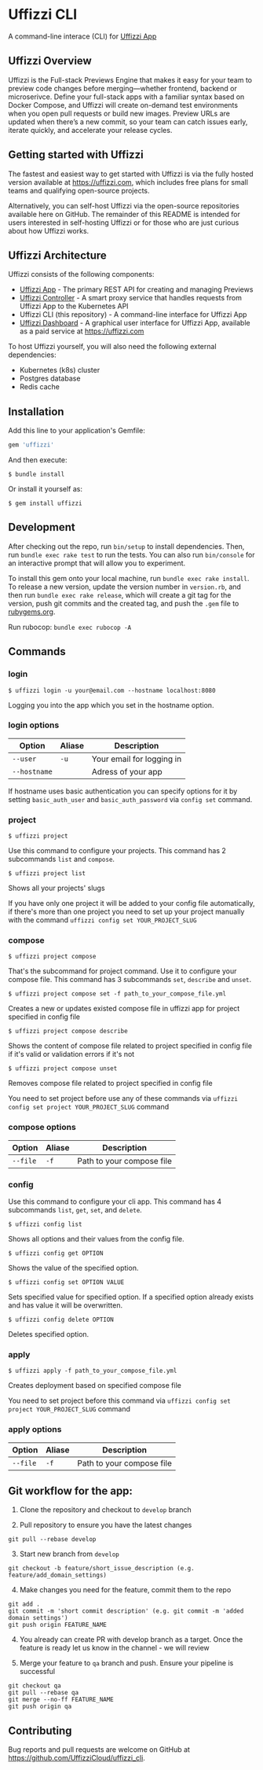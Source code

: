 # Uffizzi CLI

A command-line interace (CLI) for [Uffizzi App](https://github.com/UffizziCloud/uffizzi_app)

## Uffizzi Overview

Uffizzi is the Full-stack Previews Engine that makes it easy for your team to preview code changes before merging—whether frontend, backend or microserivce. Define your full-stack apps with a familiar syntax based on Docker Compose, and Uffizzi will create on-demand test environments when you open pull requests or build new images. Preview URLs are updated when there’s a new commit, so your team can catch issues early, iterate quickly, and accelerate your release cycles.

## Getting started with Uffizzi

The fastest and easiest way to get started with Uffizzi is via the fully hosted version available at https://uffizzi.com, which includes free plans for small teams and qualifying open-source projects.

Alternatively, you can self-host Uffizzi via the open-source repositories available here on GitHub. The remainder of this README is intended for users interested in self-hosting Uffizzi or for those who are just curious about how Uffizzi works.

## Uffizzi Architecture

Uffizzi consists of the following components:

- [Uffizzi App](https://github.com/UffizziCloud/uffizzi_app) - The primary REST API for creating and managing Previews
- [Uffizzi Controller](https://github.com/UffizziCloud/uffizzi_controller) - A smart proxy service that handles requests from Uffizzi App to the Kubernetes API
- Uffizzi CLI (this repository) - A command-line interface for Uffizzi App
- [Uffizzi Dashboard](https://app.uffizzi.com) - A graphical user interface for Uffizzi App, available as a paid service at https://uffizzi.com

To host Uffizzi yourself, you will also need the following external dependencies:

- Kubernetes (k8s) cluster
- Postgres database
- Redis cache

## Installation

Add this line to your application's Gemfile:

```ruby
gem 'uffizzi'
```

And then execute:

    $ bundle install

Or install it yourself as:

    $ gem install uffizzi

## Development

After checking out the repo, run `bin/setup` to install dependencies. Then, run `bundle exec rake test` to run the tests. You can also run `bin/console` for an interactive prompt that will allow you to experiment.

To install this gem onto your local machine, run `bundle exec rake install`. To release a new version, update the version number in `version.rb`, and then run `bundle exec rake release`, which will create a git tag for the version, push git commits and the created tag, and push the `.gem` file to [rubygems.org](https://rubygems.org).

Run rubocop:
`bundle exec rubocop -A`

## Commands

### login

```
$ uffizzi login -u your@email.com --hostname localhost:8080
```

Logging you into the app which you set in the hostname option.

### login options

| Option       | Aliase | Description               |
| ------------ | ------ | ------------------------- |
| `--user`     | `-u`   | Your email for logging in |
| `--hostname` |        | Adress of your app        |

If hostname uses basic authentication you can specify options for it by setting `basic_auth_user` and `basic_auth_password` via `config set` command.

### project

```
$ uffizzi project
```

Use this command to configure your projects. This command has 2 subcommands `list` and `compose`.

```
$ uffizzi project list
```

Shows all your projects' slugs

If you have only one project it will be added to your config file automatically, if there's more than one project you need to set up your project manually with the command `uffizzi config set YOUR_PROJECT_SLUG`

### compose

```
$ uffizzi project compose
```

That's the subcommand for project command. Use it to configure your compose file. This command has 3 subcommands `set`, `describe` and `unset`.

```
$ uffizzi project compose set -f path_to_your_compose_file.yml
```

Creates a new or updates existed compose file in uffizzi app for project specified in config file

```
$ uffizzi project compose describe
```

Shows the content of compose file related to project specified in config file if it's valid or validation errors if it's not

```
$ uffizzi project compose unset
```

Removes compose file related to project specified in config file

You need to set project before use any of these commands via `uffizzi config set project YOUR_PROJECT_SLUG` command

### compose options

| Option   | Aliase | Description               |
| -------- | ------ | ------------------------- |
| `--file` | `-f`   | Path to your compose file |

### config

Use this command to configure your cli app. This command has 4 subcommands `list`, `get`, `set`, and `delete`.

```
$ uffizzi config list
```

Shows all options and their values from the config file.

```
$ uffizzi config get OPTION
```

Shows the value of the specified option.

```
$ uffizzi config set OPTION VALUE
```

Sets specified value for specified option. If a specified option already exists and has value it will be overwritten.

```
$ uffizzi config delete OPTION
```

Deletes specified option.

### apply ###

```
$ uffizzi apply -f path_to_your_compose_file.yml
```

Creates deployment based on specified compose file

You need to set project before this command via `uffizzi config set project YOUR_PROJECT_SLUG` command

### apply options ###

Option      | Aliase          | Description
-------     | -------         | -----------
`--file`    | `-f`            | Path to your compose file

## Git workflow for the app:

1. Clone the repository and checkout to `develop` branch

2. Pull repository to ensure you have the latest changes
```
git pull --rebase develop
```

3. Start new branch from `develop`
```
git checkout -b feature/short_issue_description (e.g. feature/add_domain_settings)
```

4. Make changes you need for the feature, commit them to the repo
```
git add .
git commit -m 'short commit description' (e.g. git commit -m 'added domain settings')
git push origin FEATURE_NAME
```

4. You already can create PR with develop branch as a target. Once the feature is ready let us know in the channel - we will review

5. Merge your feature to `qa` branch and push. Ensure your pipeline is successful
```
git checkout qa
git pull --rebase qa
git merge --no-ff FEATURE_NAME
git push origin qa
```

## Contributing

Bug reports and pull requests are welcome on GitHub at https://github.com/UffizziCloud/uffizzi_cli.
